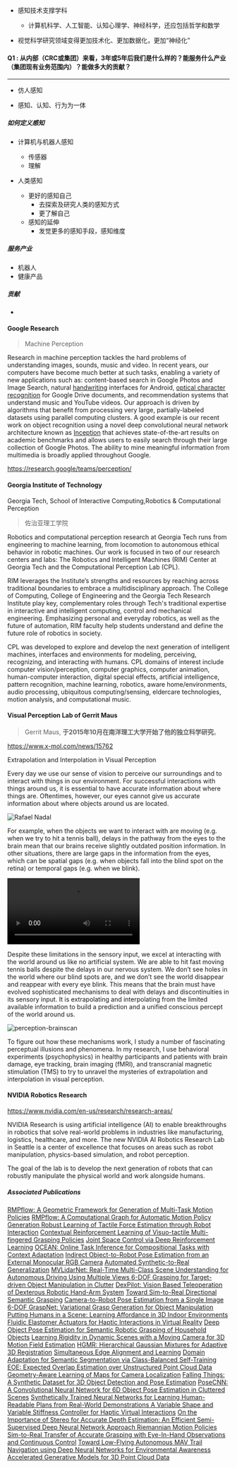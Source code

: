 

- 感知技术支撑学科
  - 计算机科学、人工智能、认知心理学、神经科学，还应包括哲学和数学

- 视觉科学研究领域变得更加技术化、更加数据化，更加“神经化”



#### Q1 : 从内部（CRC或集团）来看，3年或5年后我们是什么样的？能服务什么产业（集团现有业务范围内）？能做多大的贡献？

----

- 仿人感知

- 感知、认知、行为为一体



##### 如何定义感知

- 计算机与机器人感知
  - 传感器
  - 理解 

- 人类感知
  - 更好的感知自己
    - 去探索及研究人类的感知方式
    - 更了解自己
  - 感知的延伸
    - 发觉更多的感知手段，感知维度

##### 服务产业

- 机器人
- 健康产品

##### 贡献

- 

#### Google Research

> Machine Perception



Research in machine perception tackles the hard problems of understanding images, sounds, music and video. In recent years, our computers have become much better at such tasks, enabling a variety of new applications such as: content-based search in Google Photos and Image Search, natural [handwriting](https://googleresearch.blogspot.com/2015/04/google-handwriting-input-in-82.html) interfaces for Android, [optical character recognition](https://googleresearch.blogspot.com/2015/05/paper-to-digital-in-200-languages.html) for Google Drive documents, and recommendation systems that understand music and YouTube videos. Our approach is driven by algorithms that benefit from processing very large, partially-labeled datasets using parallel computing clusters. A good example is our recent work on object recognition using a novel deep convolutional neural network architecture known as [Inception](https://research.google.com/pubs/pub43022.html) that achieves state-of-the-art results on academic benchmarks and allows users to easily search through their large collection of Google Photos. The ability to mine meaningful information from multimedia is broadly applied throughout Google.

https://research.google/teams/perception/



#### Georgia Institute of Technology

Georgia Tech, School of Interactive Computing,Robotics & Computational Perception

> 佐治亚理工学院



Robotics and computational perception research at Georgia Tech runs from engineering to machine learning, from locomotion to autonomous ethical behavior in robotic machines. Our work is focused in two of our research centers and labs: The Robotics and Intelligent Machines (RIM) Center at Georgia Tech and the Computational Perception Lab (CPL).

RIM leverages the Institute’s strengths and resources by reaching across traditional boundaries to embrace a multidisciplinary approach. The College of Computing, College of Engineering and the Georgia Tech Research Institute play key, complementary roles through Tech's traditional expertise in interactive and intelligent computing, control and mechanical engineering. Emphasizing personal and everyday robotics, as well as the future of automation, RIM faculty help students understand and define the future role of robotics in society.

CPL was developed to explore and develop the next generation of intelligent machines, interfaces and environments for modeling, perceiving, recognizing, and interacting with humans. CPL domains of interest include computer vision/perception, computer graphics, computer animation, human-computer interaction, digital special effects, artificial intelligence, pattern recognition, machine learning, robotics, aware home/environments, audio processing, ubiquitous computing/sensing, eldercare technologies, motion analysis, and computational music.



#### Visual Perception Lab of Gerrit Maus

> Gerrit Maus, **于2015年10月在南洋理工大学开始了他的独立科学研究**。

https://www.x-mol.com/news/15762

Extrapolation and Interpolation in Visual Perception

Every day we use our sense of vision to perceive our surroundings and to interact with things in our environment. For successful interactions with things around us, it is essential to have accurate information about where things are. Oftentimes, however, our eyes cannot give us accurate information about where objects around us are located.

![Rafael Nadal](https://tva1.sinaimg.cn/large/0081Kckwgy1gmbmpplytjj308c06k3yr.jpg)

For example, when the objects we want to interact with are moving (e.g. when we try to hit a tennis ball), delays in the pathway from the eyes to the brain mean that our brains receive slightly outdated position information. In other situations, there are large gaps in the information from the eyes, which can be spatial gaps (e.g. when objects fall into the blind spot on the retina) or temporal gaps (e.g. when we blink).

![test](https://blogs.ntu.edu.sg/perception/files/2015/10/Blink-of-an-eye-Super-Slow-Motion-1ldfi3d.mp4?_=1)



Despite these limitations in the sensory input, we excel at interacting with the world around us like no artificial system. We are able to hit fast moving tennis balls despite the delays in our nervous system. We don’t see holes in the world where our blind spots are, and we don’t see the world disappear and reappear with every eye blink. This means that the brain must have evolved sophisticated mechanisms to deal with delays and discontinuities in its sensory input. It is extrapolating and interpolating from the limited available information to build a prediction and a unified conscious percept of the world around us.

![perception-brainscan](https://tva1.sinaimg.cn/large/0081Kckwgy1gmbmpp8thdj308c06ddfy.jpg)

To figure out how these mechanisms work, I study a number of fascinating perceptual illusions and phenomena. In my research, I use behavioral experiments (psychophysics) in healthy participants and patients with brain damage, eye tracking, brain imaging (fMRI), and transcranial magnetic stimulation (TMS) to try to unravel the mysteries of extrapolation and interpolation in visual perception.



#### NVIDIA Robotics Research

https://www.nvidia.com/en-us/research/research-areas/

NVIDIA Research is using artificial intelligence (AI) to enable breakthroughs in robotics that solve real-world problems in industries like manufacturing, logistics, healthcare, and more. The new NVIDIA AI Robotics Research Lab in Seattle is a center of excellence that focuses on areas such as robot manipulation, physics-based simulation, and robot perception.

The goal of the lab is to develop the next generation of robots that can robustly manipulate the physical world and work alongside humans.

##### Associated Publications

[RMPflow: A Geometric Framework for Generation of Multi-Task Motion Policies](https://research.nvidia.com/publication/2020-11_RMPflow-Journal)
[RMPflow: A Computational Graph for Automatic Motion Policy Generation ](https://research.nvidia.com/publication/2020-11_RMPflow)
[Robust Learning of Tactile Force Estimation through Robot Interaction](https://research.nvidia.com/publication/2020-11_Robust-Tactile-Learning)
[Contextual Reinforcement Learning of Visuo-tactile Multi-fingered Grasping Policies](https://research.nvidia.com/publication/2020-11_Contextual-RL)
[Joint Space Control via Deep Reinforcement Learning](https://research.nvidia.com/publication/2020-11_JAiLeR)
[OCEAN: Online Task Inference for Compositional Tasks with Context Adaptation](https://research.nvidia.com/publication/2020-08_OCEAN%3A-Online-Task)
[Indirect Object-to-Robot Pose Estimation from an External Monocular RGB Camera](https://research.nvidia.com/publication/2020-07_Indirect-Object-Pose)
[Automated Synthetic-to-Real Generalization](https://research.nvidia.com/publication/2020-07_Automated-Synthetic-to-Real-Generalization)
[MVLidarNet: Real-Time Multi-Class Scene Understanding for Autonomous Driving Using Multiple Views ](https://research.nvidia.com/publication/2020-06_MVLidarNet)
[6-DOF Grasping for Target-driven Object Manipulation in Clutter](https://research.nvidia.com/publication/2020-06_6-DOF-Grasping-for)
[DexPilot: Vision Based Teleoperation of Dexterous Robotic Hand-Arm System](https://research.nvidia.com/publication/2020-06_DexPilot)
[Toward Sim-to-Real Directional Semantic Grasping](https://research.nvidia.com/publication/2020-03_directional-semantic-grasping)
[Camera-to-Robot Pose Estimation from a Single Image](https://research.nvidia.com/publication/2020-03_DREAM)
[6-DOF GraspNet: Variational Grasp Generation for Object Manipulation](https://research.nvidia.com/publication/2019-10_6-DOF-GraspNet%3A-Variational)
[Putting Humans in a Scene: Learning Affordance in 3D Indoor Environments](https://research.nvidia.com/publication/2019-06_Putting-Humans-in)
[Fluidic Elastomer Actuators for Haptic Interactions in Virtual Reality](https://research.nvidia.com/publication/2018-12_Fluidic-Elastomer-Actuators)
[Deep Object Pose Estimation for Semantic Robotic Grasping of Household Objects](https://research.nvidia.com/publication/2018-09_Deep-Object-Pose)
[Learning Rigidity in Dynamic Scenes with a Moving Camera for 3D Motion Field Estimation](https://research.nvidia.com/publication/2018-09_Learning-Rigidity-in)
[HGMR: Hierarchical Gaussian Mixtures for Adaptive 3D Registration](https://research.nvidia.com/publication/2018-09_HGMM-Registration)
[Simultaneous Edge Alignment and Learning](https://research.nvidia.com/publication/2018-09_Simultaneous-Edge-Alignment)
[Domain Adaptation for Semantic Segmentation via Class-Balanced Self-Training](https://research.nvidia.com/publication/2018-09_Domain-Adaptation-for)
[EOE: Expected Overlap Estimation over Unstructured Point Cloud Data](https://research.nvidia.com/publication/2018-09_Probabilistic-Overlap-Estimation)
[Geometry-Aware Learning of Maps for Camera Localization](https://research.nvidia.com/publication/2018-06_Geometry-Aware-Learning-of)
[Falling Things: A Synthetic Dataset for 3D Object Detection and Pose Estimation](https://research.nvidia.com/publication/2018-06_Falling-Things)
[PoseCNN: A Convolutional Neural Network for 6D Object Pose Estimation in Cluttered Scenes](https://research.nvidia.com/publication/2018-06_PoseCNN%3A-A-Convolutional)
[Synthetically Trained Neural Networks for Learning Human-Readable Plans from Real-World Demonstrations ](https://research.nvidia.com/publication/2018-05_Learning-Humanreadable-Plans)
[A Variable Shape and Variable Stiffness Controller for Haptic Virtual Interactions](https://research.nvidia.com/publication/2018-04_A-Variable-Shape)
[On the Importance of Stereo for Accurate Depth Estimation: An Efficient Semi-Supervised Deep Neural Network Approach ](https://research.nvidia.com/publication/2018-04_Semi-Supervised-Stereo)
[Riemannian Motion Policies](https://research.nvidia.com/publication/2018-03_Riemannian-Motion-Policies)
[Sim-to-Real Transfer of Accurate Grasping with Eye-In-Hand Observations and Continuous Control](https://research.nvidia.com/publication/2017-12_Sim-to-Real-Transfer-of)
[Toward Low-Flying Autonomous MAV Trail Navigation using Deep Neural Networks for Environmental Awareness](https://research.nvidia.com/publication/2017-09_Toward-Low-Flying-Autonomous)
[Accelerated Generative Models for 3D Point Cloud Data](https://research.nvidia.com/publication/accelerated-generative-models)

